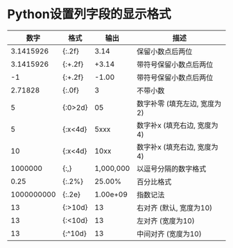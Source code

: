 # Python设置列字段的显示格式  

| 数字 | 格式 | 输出 |描述| 
| --- | --- | ---|   ---|
|3.1415926|	{:.2f}|	3.14|	保留小数点后两位|  
|3.1415926|	{:+.2f}|	+3.14|	带符号保留小数点后两位|  
|-1|	{:+.2f}|	-1.00|	带符号保留小数点后两位|
|2.71828|	{:.0f}|	3|	不带小数 |  
|5|	{:0>2d}|	05|	数字补零 (填充左边, 宽度为2) |  
|5|	{:x<4d}|	5xxx|	数字补x (填充右边, 宽度为4) |  
|10|	{:x<4d}|	10xx	|数字补x (填充右边, 宽度为4) |  
|1000000|	{:,}|	1,000,000|	以逗号分隔的数字格式 |  
|0.25|	{:.2%}|	25.00%|	百分比格式 |  
|1000000000|	{:.2e}|	1.00e+09|	指数记法 |  
|13|	{:>10d}|	        13|	右对齐 (默认, 宽度为10) |  
|13|	{:<10d}|	13|	左对齐 (宽度为10) |  
|13|	{:^10d}|	    13|	中间对齐 (宽度为10)|  
